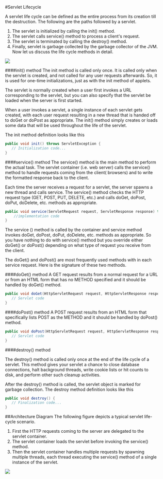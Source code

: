 #Servlet Lifecycle

A servlet life cycle can be defined as the entire process from its creation till the destruction. 
The following are the paths followed by a servlet.

1. The servlet is initialized by calling the init() method.
2. The servlet calls service() method to process a client's request.
3. The servlet is terminated by calling the destroy() method.
4. Finally, servlet is garbage collected by the garbage collector of the JVM.
Now let us discuss the life cycle methods in detail.

![](https://beginnersbook.com/wp-content/uploads/2013/05/Servlet_Life_Cycle.jpg)

####init() method
The init method is called only once. It is called only when the servlet is created, and not called for any user requests afterwards. 
So, it is used for one-time initializations, just as with the init method of applets.

The servlet is normally created when a user first invokes a URL corresponding to the servlet, 
but you can also specify that the servlet be loaded when the server is first started.

When a user invokes a servlet, a single instance of each servlet gets created, with each user request resulting in a new thread that is handed off to doGet or doPost as appropriate. 
The init() method simply creates or loads some data that will be used throughout the life of the servlet.

The init method definition looks like this

```java
public void init() throws ServletException {
   // Initialization code...
}
```

####service() method
The service() method is the main method to perform the actual task. 
The servlet container (i.e. web server) calls the service() method to handle requests coming from the client( browsers) and to write the formatted response back to the client.

Each time the server receives a request for a servlet, the server spawns a new thread and calls service. 
The service() method checks the HTTP request type (GET, POST, PUT, DELETE, etc.) and calls doGet, doPost, doPut, doDelete, etc. methods as appropriate.

```java
public void service(ServletRequest request, ServletResponse response) throws ServletException, IOException {
    //implementation code
}
```
The service () method is called by the container and service method invokes doGet, doPost, doPut, doDelete, etc. methods as appropriate. 
So you have nothing to do with service() method but you override either doGet() or doPost() depending on what type of request you receive from the client.

The doGet() and doPost() are most frequently used methods with in each service request. Here is the signature of these two methods.

####doGet() method
A GET request results from a normal request for a URL or from an HTML form that has no METHOD specified and it should be handled by doGet() method.

```java
public void doGet(HttpServletRequest request, HttpServletResponse response) throws ServletException, IOException {
   // Servlet code
}
```

####doPost() method
A POST request results from an HTML form that specifically lists POST as the METHOD and it should be handled by doPost() method.

```java
public void doPost(HttpServletRequest request, HttpServletResponse response) throws ServletException, IOException {
   // Servlet code
}
```

####destroy() method

The destroy() method is called only once at the end of the life cycle of a servlet. 
This method gives your servlet a chance to close database connections, halt background threads, 
write cookie lists or hit counts to disk, and perform other such cleanup activities.

After the destroy() method is called, the servlet object is marked for garbage collection. The destroy method definition looks like this 

```java
public void destroy() {
   // Finalization code...
}
```

##Architecture Diagram
The following figure depicts a typical servlet life-cycle scenario.

1. First the HTTP requests coming to the server are delegated to the servlet container.
2. The servlet container loads the servlet before invoking the service() method.
3. Then the servlet container handles multiple requests by spawning multiple threads, each thread executing the service() method of a single instance of the servlet.

![](https://www.tutorialspoint.com/servlets/images/servlet-lifecycle.jpg)

